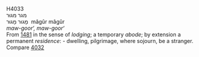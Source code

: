 <body>
  <p>H4033<br>  מגר    מגוּר  <br> מָגוּר  מָגוּר  ‎  mâgûr  mâgûr  <br><i>maw-goor‘,</i> <i>maw-goor‘ </i><br>From <a href="h1481.htm">1481</a> in the sense of <i>lodging</i>; a temporary <i>abode</i>; by extension a permanent <i>residence</i>: - dwelling, pilgrimage, where sojourn, be a stranger. Compare <a href="h4032.htm">4032</a> <br></p>
 </body>